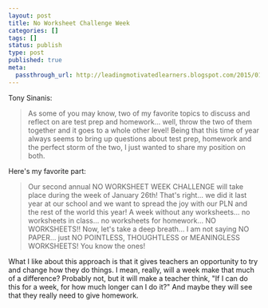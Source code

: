 ```yaml
---
layout: post
title: No Worksheet Challenge Week
categories: []
tags: []
status: publish
type: post
published: true
meta:
  passthrough_url: http://leadingmotivatedlearners.blogspot.com/2015/01/hw-test-prep-are-they-necessary.html
---
```


Tony Sinanis:


>As some of you may know, two of my favorite topics to discuss and reflect on are test prep and homework... well, throw the two of them together and it goes to a whole other level! Being that this time of year always seems to bring up questions about test prep, homework and the perfect storm of the two, I just wanted to share my position on both.



Here's my favorite part:


>Our second annual NO WORKSHEET WEEK CHALLENGE will take place during the week of January 26th! That's right... we did it last year at our school and we want to spread the joy with our PLN and the rest of the world this year! A week without any worksheets... no worksheets in class... no worksheets for homework... NO WORKSHEETS!! Now, let's take a deep breath... I am not saying NO PAPER... just NO POINTLESS, THOUGHTLESS or MEANINGLESS WORKSHEETS! You know the ones!



What I like about this approach is that it gives teachers an opportunity to try and change how they do things. I mean, really, will a week make that much of a difference? Probably not, but it will make a teacher think, "If I can do this for a week, for how much longer can I do it?" And maybe they will see that they really need to give homework.
